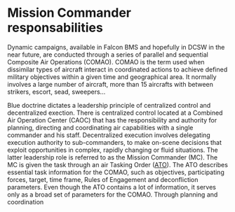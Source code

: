 # Mission Commander responsabilities

Dynamic campaigns, available in Falcon BMS and hopefully in DCSW in the near future, are conducted through a
series of parallel and sequential Composite Air Operations (COMAO). COMAO is the term used when dissimilar types of aircraft interact in coordinated actions to
achieve defined military objectives within a given time and geographical area. It normally involves a large number of aircraft, more than 15 aircrafts with 
between strikers, escort, sead, sweepers...  

Blue doctrine dictates a leadership principle of centralized control and decentralized exection. There is centralized control located at a 
Combined Air Operation Center (CAOC) that has the responsibility and authority for planning, directing and coordinating air capabilities with
a single commander and his staff.  Decentralized execution involves delegating execution authority to sub-commanders, to
make on-scene decisions that exploit opportunities in complex, rapidly changing or fluid situations. The latter leadership role is referred to as
the Mission Commander (MC). The MC is given the task through an air Tasking Order ([ATO](ATO.md)). The ATO describes essential task information
for the COMAO, such as objectives, participating forces, target,
time frame, Rules of Engagement and deconfliction parameters. Even
though the ATO contains a lot of information, it serves only as a broad
set of parameters for the COMAO. Through planning and coordination
